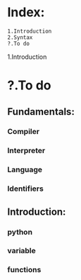 # Index:
	1.Introduction
	2.Syntax
	?.To do

1.Introduction

# ?.To do

## Fundamentals:
### Compiler
### Interpreter
### Language
### Identifiers

## Introduction:
### python
### variable
### functions
